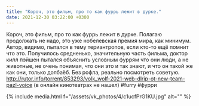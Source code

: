 ```yaml
---
title: "Короч, это фильм, про то как фуррь лежит в дурке."
date: 2021-12-30 03:22:00 +0300
---
```


Короч, это фильм, про то как фуррь лежит в дурке.
Полагаю продолжать не надо, это уже нобелевская премия мира, как минимум. Автор, видимо, пытался в тему териантропов, если кто-то ещё помнит что это. Получилось средненько, значительную часть фильма, доктор килл пэйшен пытался объяснить условным фуррям что они люди, а не животные, не очень понимая, что они это и так знают, и что он такой же как они, только долбаёб.
Без рофла, реально посмотреть советую.
http://rutor.info/torrent/853293/volk_wolf-2021-web-dlrip-ot-new-team-pazl-voice (в онлайн кинотеатрах не нашел)
#furry #фурри

{% include media.html f="/assets/vk_photos/4/c1ucfPrG1KU.jpg" alt="" %}
